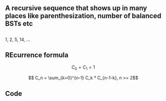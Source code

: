 

## A recursive sequence that shows up in many places like parenthesization, number of balanced BSTs etc

##

1, 2, 5, 14, ...

## REcurrence formula

$$ C_0 =  C_1 = 1$$

$$ C_n = \sum_{k=0}^{n-1} C_k * C_{n-1-k}, n >= 2$$

## Code

